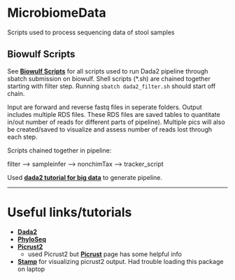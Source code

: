 # MicrobiomeData
Scripts used to process sequencing data of stool samples

## Biowulf Scripts
See [**Biowulf Scripts**](https://github.com/eisko/MicrobiomeData/tree/master/Biowulf%20Scripts) for all scripts used to run Dada2 pipeline through sbatch submission on biowulf. Shell scripts (\*.sh) are chained together starting with filter step. Running `sbatch dada2_filter.sh` should start off chain.

Input are forward and reverse fastq files in seperate folders. Output includes multiple RDS files. These RDS files are saved tables to quantitate in/out number of reads for different parts of pipeline). Multiple pics will also be created/saved to visualize and assess number of reads lost through each step.

Scripts chained together in pipeline:

filter --> sampleinfer --> nonchimTax --> tracker_script

Used [**dada2 tutorial for big data**](https://benjjneb.github.io/dada2/bigdata_paired.html) to generate pipeline.


**********************************

# Useful links/tutorials
- [**Dada2**](https://benjjneb.github.io/dada2/tutorial.html)
- [**PhyloSeq**](https://joey711.github.io/phyloseq/)
- [**Picrust2**](https://github.com/picrust/picrust2/wiki)
  - used Picrust2 but [**Picrust**](http://picrust.github.io/picrust/) page has some helpful info
- [**Stamp**](https://beikolab.cs.dal.ca/software/STAMP) for visualizing picrust2 output. Had trouble loading this package on laptop
